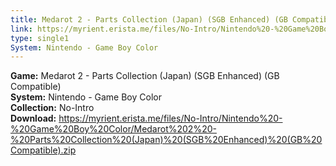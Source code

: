 ```yaml
---
title: Medarot 2 - Parts Collection (Japan) (SGB Enhanced) (GB Compatible)
link: https://myrient.erista.me/files/No-Intro/Nintendo%20-%20Game%20Boy%20Color/Medarot%202%20-%20Parts%20Collection%20(Japan)%20(SGB%20Enhanced)%20(GB%20Compatible).zip
type: single1
System: Nintendo - Game Boy Color
---
```

<b>Game:</b> Medarot 2 - Parts Collection (Japan) (SGB Enhanced) (GB Compatible)<br>
<b>System:</b> Nintendo - Game Boy Color<br>
<b>Collection:</b> No-Intro<br>
<b>Download:</b> https://myrient.erista.me/files/No-Intro/Nintendo%20-%20Game%20Boy%20Color/Medarot%202%20-%20Parts%20Collection%20(Japan)%20(SGB%20Enhanced)%20(GB%20Compatible).zip